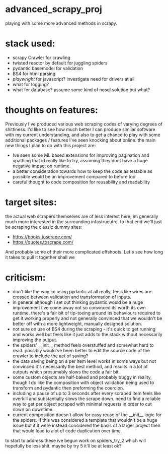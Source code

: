 # advanced_scrapy_proj
playing with some more advanced methods in scrapy.

# stack used:

- scrapy Crawler for crawling
- twisted reactor by default for juggling spiders
- pydantic basemodel for validation
- BS4 for html parsing
- *playwright* for javascript? investigate need for drivers at all
- what for logging?
- what for database? assume some kind of nosql solution but what?

# thoughts on features:

Previously I've produced various web scraping codes of varying degrees of shittiness. I'd like to see how much better I can produce similar software with my current understanding, and also to get a chance to play with some additional packages / features I've seen knocking about online. the main new things I plan to do with this project are:

- Ive seen some ML based extensions for improving pagination and xpathing that id really like to try, assuming they dont have a huge negative impact on runtime.
- a better consideration towards how to keep the code as testable as possible would be an improvement compared to before too
- careful thought to code composition for reusability and readability

# target sites:

the actual web scrapers themselves are of less interest here, im generally much more interested in the surrounding infastrucutre. to that end we'll just be scraping the classic dummy sites:

- https://books.toscrape.com/
- https://quotes.toscrape.com/

And probably some of their more complicated offshoots. Let's see how long it takes to pull it together shall we

# criticism:

- don't like the way im using pydantic at all really, feels like wires are crossed between validation and transformation of inputs.
- in general although i set out thinking pydantic would be a huge improvement i've come away not so convinced its worth its own runtime. there's a fair bit of tip-toeing around its behaviours required to get it working properly and not generally convinced that we wouldn't be better off with a more lightweight, manually designed solution.
- not sure on use of BS4 during the scraping - it's quick to get running and works well but feels like it just adds to the stack without necessarily improving the output.
- the spiders' \_\_init__ method feels overstuffed and somewhat hard to read. possibly would've been better to edit the source code of the crawler to include the act of saving?
- the data saving being on a per item level works in some ways but not convinced it's necessarily the best method, and results in a lot of outputs which presumably slows the code a fair bit.
- some custom objects are half-baked and probably buggy in reality, though I do like the composition with object validation being used to transform and pydantic then preforming the coercion.
- including a pause of up to 3 seconds after every scraped item feels like overkill and substantially slows the scrape down. need to find a reliable way to get per object scraped with minimal requests in order to cut down on downtime.
- current composition doesn't allow for easy reuse of the \_\_init__ logic for the spiders. If this was considered a template that wouldn't be a huge issue but if it were instead considered the basis of a larger project then that would lead to alot of code duplication over time.

to start to address these ive begun work on spiders_try_2 which will hopefully be less shit. maybe by try 5 it'll be at least ok?
